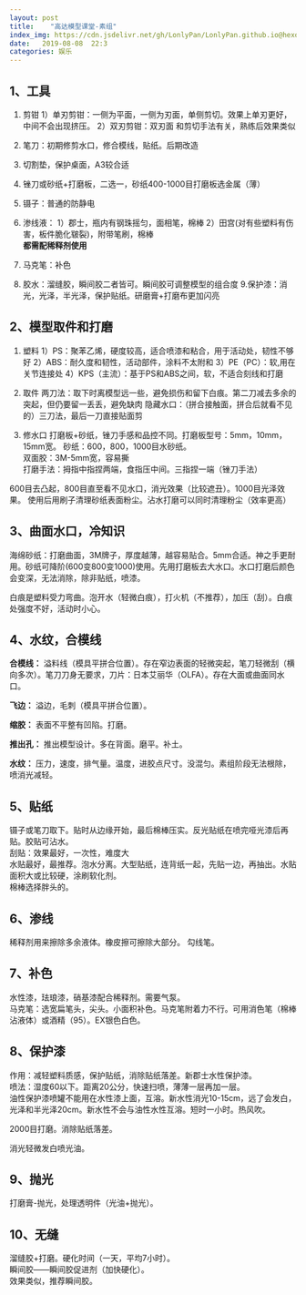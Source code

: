 ```yaml
---
layout: post
title:    "高达模型课堂-素组"
index_img: https://cdn.jsdelivr.net/gh/LonlyPan/LonlyPan.github.io@hexo_source/hexo_images/高达模型课堂-素组/hqdefault.png
date:   2019-08-08  22:3 
categories: 娱乐
---
```


## 1、工具

1. 剪钳
  1）单刃剪钳：一侧为平面，一侧为刃面，单侧剪切。效果上单刃更好，中间不会出现挤压。
  2）双刃剪钳：双刃面
和剪切手法有关，熟练后效果类似
<!--more-->
2. 笔刀：初期修剪水口，修合模线，贴纸。后期改造
3. 切割垫，保护桌面，A3较合适
4. 锉刀或砂纸+打磨板，二选一，砂纸400-1000目打磨板选金属（薄）
5. 镊子：普通的防静电
6. 渗线液：
    1）郡士，瓶内有钢珠摇匀，面相笔，棉棒
    2）田宫(对有些塑料有伤害，板件脆化皲裂)，附带笔刷，棉棒    
**都需配稀释剂使用**

7. 马克笔：补色
8. 胶水：溜缝胶，瞬间胶二者皆可。瞬间胶可调整模型的组合度
9.保护漆：消光，光泽，半光泽，保护贴纸。研磨膏+打磨布更加闪亮

## 2、模型取件和打磨

1. 塑料
      1）PS：聚苯乙烯，硬度较高，适合喷漆和粘合，用于活动处，韧性不够好
      2）ABS：耐久度和韧性，活动部件，涂料不太附和
      3）PE（PC）：软,用在关节连接处
      4）KPS（主流）：基于PS和ABS之间，软，不适合刻线和打磨

2. 取件
两刀法：取下时离模型远一些，避免损伤和留下白痕。第二刀减去多余的突起，但仍要留一丢丢，避免缺肉
隐藏水口：（拼合接触面，拼合后就看不见的）三刀法，最后一刀直接贴面剪

3. 修水口
打磨板+砂纸，锉刀手感和品控不同。打磨板型号：5mm，10mm，15mm宽。
砂纸：600，800，1000目水砂纸。  
双面胶：3M-5mm宽，容易撕  
打磨手法：拇指中指捏两端，食指压中间。三指捏一端（锉刀手法）

600目去凸起，800目直至看不见水口，消光效果（比较遮丑）。1000目光泽效果。  使用后用刷子清理砂纸表面粉尘。沾水打磨可以同时清理粉尘（效率更高）

## 3、曲面水口，冷知识

海绵砂纸：打磨曲面，3M牌子，厚度越薄，越容易贴合。5mm合适。神之手更耐用。砂纸可降阶(600变800变1000)使用。先用打磨板去大水口。水口打磨后颜色会变深，无法消除，除非贴纸，喷漆。

白痕是塑料受力弯曲。泡开水（轻微白痕），打火机（不推荐），加压（刮）。白痕处强度不好，活动时小心。

## 4、水纹，合模线

**合模线：** 溢料线（模具平拼合位置）。存在窄边表面的轻微突起，笔刀轻微刮（横向多次）。笔刀刀身无要求，刀片：日本艾丽华（OLFA）。存在大面或曲面同水口。

**飞边：** 溢边，毛刺（模具平拼合位置）。

**缩胶：** 表面不平整有凹陷。打磨。

**推出孔：** 推出模型设计。多在背面。磨平。补土。

**水纹：** 压力，速度，排气量。温度，进胶点尺寸。没混匀。素组阶段无法根除，喷消光减轻。

## 5、贴纸

镊子或笔刀取下。贴时从边缘开始，最后棉棒压实。反光贴纸在喷完哑光漆后再贴。胶贴可沾水。  
刮贴：效果最好，一次性，难度大  
水贴最好，最推荐。泡水分离。大型贴纸，连背纸一起，先贴一边，再抽出。水贴面积大或比较硬，涂刷软化剂。  
棉棒选择胖头的。  

## 6、渗线

稀释剂用来擦除多余液体。橡皮擦可擦除大部分。
勾线笔。

## 7、补色

水性漆，珐琅漆，硝基漆配合稀释剂。需要气泵。  
马克笔：选宽扁笔头，尖头。小面积补色。马克笔附着力不行。可用消色笔（棉棒沾液体）或酒精（95）。EX银色白色。

## 8、保护漆

作用：减轻塑料质感，保护贴纸，消除贴纸落差。新郡士水性保护漆。  
喷法：湿度60以下。距离20公分，快速扫喷，薄薄一层再加一层。  
油性保护漆喷罐不能用在水性漆上面，互溶。新水性消光10-15cm，远了会发白，光泽和半光泽20cm。新水性不会与油性水性互溶。短时一小时。热风吹。  

2000目打磨。消除贴纸落差。

消光轻微发白喷光油。

## 9、抛光

打磨膏-抛光，处理透明件（光油+抛光）。

## 10、无缝

溜缝胶+打磨。硬化时间（一天，平均7小时）。  
瞬间胶——瞬间胶促进剂（加快硬化）。  
效果类似，推荐瞬间胶。






